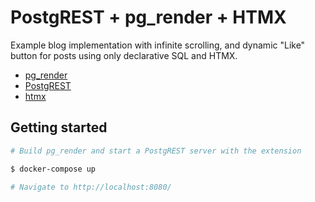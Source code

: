 # PostgREST + pg_render + HTMX

Example blog implementation with infinite scrolling, and dynamic "Like" button for posts using only declarative SQL and HTMX.

- [pg_render](https://github.com/mkaski/pg_render)
- [PostgREST](https://postgrest.org)
- [htmx](https://htmx.org)

## Getting started

```bash
# Build pg_render and start a PostgREST server with the extension

$ docker-compose up

# Navigate to http://localhost:8080/ 
```